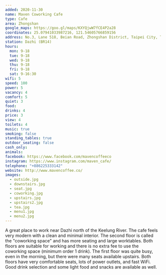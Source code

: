 ```yaml
---
added: 2020-11-30
name: Maven Coworking Cafe
type: Cafe
area: Zhongshan
google_maps: https://goo.gl/maps/KXYQjwW7fCE4P2a28
coordinates: 25.07941033987216, 121.54605766859156
address: No.3, Lane 518, Beian Road, Zhongshan District, Taipei City, Taiwan 10491
station: Dazhi (BR14)
hours:
  mon: 9-18
  tue: 9-18
  wed: 9-18
  thu: 9-18
  fri: 9-18
  sat: 9-16:30
wifi: 5
speed: 100
power: 5
vacancy: 4
comfort: 5
quiet: 3
food: 
drinks: 4
price: 3
view: 4
toilets: 4
music: true
smoking: false
standing_tables: true
outdoor_seating: false
cash_only: 
animals: 
facebook: https://www.facebook.com/mavencoffeeco
instagram: https://www.instagram.com/maven_cafe/
telephone: "+886225333142"
website: http://www.mavencoffee.co/
images:
  - outside.jpg
  - downstairs.jpg
  - seat.jpg
  - coworking.jpg
  - upstairs.jpg
  - upstairs2.jpg
  - tea.jpg
  - menu1.jpg
  - menu2.jpg
---
```


A great place to work near Dazhi north of the Keelung River. The cafe feels very modern with a clean and minimal interior. The second floor is called the "coworking space" and has more seating and large worktables. Both floors are suitable for working and there is no extra fee to use the coworking space (minimum order 1 drink). The first floor was quite busy, even in the morning, but there were many seats available upstairs. Both floors have very comfortable seats, lots of power outlets, and fast WiFi. Good drink selection and some light food and snacks are available as well.

